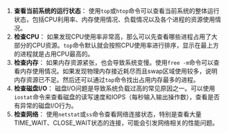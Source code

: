 1. **查看当前系统的运行状态**： 使用`top`或`htop`命令可以查看当前系统的整体运行状态，包括CPU利用率、内存使用情况、负载情况以及各个进程的资源使用情况。
2. **检查CPU**： 如果发现CPU使用率非常高，那么可以先查看哪些进程占用了大部分的CPU资源。`top`命令默认就会按照CPU使用率进行排序，显示在最上方的进程就是占用CPU最高的。
3. **检查内存**： 如果内存资源紧张，也会导致系统变慢。使用`free -m`命令可以查看内存使用情况。如果发现物理内存接近耗尽而且swap区域使用较多，说明内存资源已不足。然后还可以通过`top`命令找出占用内存最多的进程。
4. **检查磁盘I/O**： 磁盘I/O问题是导致系统负载过高的常见原因之一。可以使用`iostat`命令来查看磁盘的读写速度和IOPS（每秒输入输出操作数），查看是否有异常的磁盘I/O行为。
5. **检查网络**： 使用`netstat`或`ss`命令查看网络连接状态，特别是查看大量TIME_WAIT、CLOSE_WAIT状态的连接，可能会引发网络相关的性能问题。